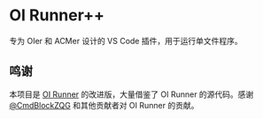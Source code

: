 # OI Runner++

专为 OIer 和 ACMer 设计的 VS Code 插件，用于运行单文件程序。

## 鸣谢

本项目是 [OI Runner](https://github.com/CmdBlockZQG/oi-runner) 的改进版，大量借鉴了 OI Runner 的源代码。感谢 [@CmdBlockZQG](https://github.com/CmdBlockZQG) 和其他贡献者对 OI Runner 的贡献。
